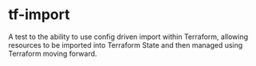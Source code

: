 # tf-import
A test to the ability to use config driven import within Terraform, allowing resources to be imported into Terraform State and then managed using Terraform moving forward.
